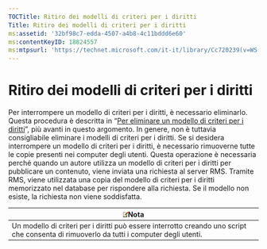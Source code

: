 ```yaml
---
TOCTitle: Ritiro dei modelli di criteri per i diritti
Title: Ritiro dei modelli di criteri per i diritti
ms:assetid: '32bf98c7-edda-4507-a4b8-4c11bddd6e60'
ms:contentKeyID: 18824557
ms:mtpsurl: 'https://technet.microsoft.com/it-it/library/Cc720239(v=WS.10)'
---
```


Ritiro dei modelli di criteri per i diritti
===========================================

Per interrompere un modello di criteri per i diritti, è necessario eliminarlo. Questa procedura è descritta in “[Per eliminare un modello di criteri per i diritti](https://technet.microsoft.com/9c9a1496-cf55-4c65-a4c6-9fe245edce00)”, più avanti in questo argomento. In genere, non è tuttavia consigliabile eliminare i modelli di criteri per i diritti. Se si desidera interrompere un modello di criteri per i diritti, è necessario rimuoverne tutte le copie presenti nei computer degli utenti. Questa operazione è necessaria perché quando un autore utilizza un modello di criteri per i diritti per pubblicare un contenuto, viene inviata una richiesta al server RMS. Tramite RMS, viene utilizzata una copia del modello di criteri per i diritti memorizzato nel database per rispondere alla richiesta. Se il modello non esiste, la richiesta non viene soddisfatta.

| ![](images/Cc720239.note(WS.10).gif)Nota                                                                     |
|-------------------------------------------------------------------------------------------------------------------------------------------|
| Un modello di criteri per i diritti può essere interrotto creando uno script che consenta di rimuoverlo da tutti i computer degli utenti. |
